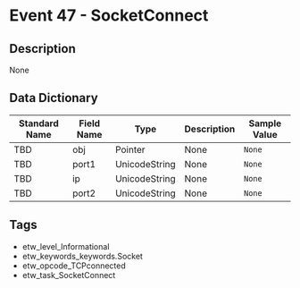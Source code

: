 # Event 47 - SocketConnect

## Description
None

## Data Dictionary
|Standard Name|Field Name|Type|Description|Sample Value|
|---|---|---|---|---|
|TBD|obj|Pointer|None|`None`|
|TBD|port1|UnicodeString|None|`None`|
|TBD|ip|UnicodeString|None|`None`|
|TBD|port2|UnicodeString|None|`None`|

## Tags
* etw_level_Informational
* etw_keywords_keywords.Socket
* etw_opcode_TCPconnected
* etw_task_SocketConnect